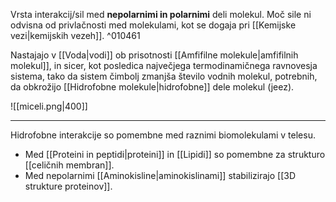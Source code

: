 Vrsta interakcij/sil med **nepolarnimi in polarnimi** deli molekul. Moč sile ni odvisna od privlačnosti med  molekulami, kot se dogaja pri [[Kemijske vezi|kemijskih vezeh]].  ^010461

Nastajajo v [[Voda|vodi]] ob prisotnosti [[Amfifilne molekule|amfifilnih molekul]], in sicer, kot posledica največjega termodinamičnega ravnovesja sistema, tako da sistem  čimbolj zmanjša število vodnih molekul, potrebnih, da obkrožijo [[Hidrofobne molekule|hidrofobne]] dele molekul (jeez).

![[miceli.png|400]]

---

Hidrofobne interakcije so pomembne med raznimi biomolekulami v telesu.
- Med [[Proteini in peptidi|proteini]] in [[Lipidi]] so pomembne za strukturo [[celičnih membran]]. 
- Med nepolarnimi [[Aminokisline|aminokislinami]] stabilizirajo [[3D strukture proteinov]].